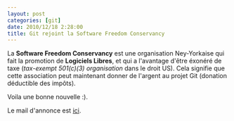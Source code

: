 ```yaml
---
layout: post
categories: [git]
date: 2010/12/18 2:28:00
title: Git rejoint la Software Freedom Conservancy
---
```


La **Software Freedom Conservancy** est une organisation Ney-Yorkaise qui fait la promotion de **Logiciels Libres**, et qui a l'avantage d'être éxonéré de taxe (*tax-exempt 501(c)(3) organisation* dans le droit US). Cela signifie que cette association peut maintenant donner de l'argent au projet Git (donation déductible des impôts).

Voila une bonne nouvelle :).

Le mail d'annonce est [ici](http://comments.gmane.org/gmane.comp.version-control.git/163845).
